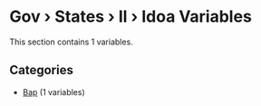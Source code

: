 # Gov › States › Il › Idoa Variables

This section contains 1 variables.

## Categories

- [Bap](bap/index.md) (1 variables)
